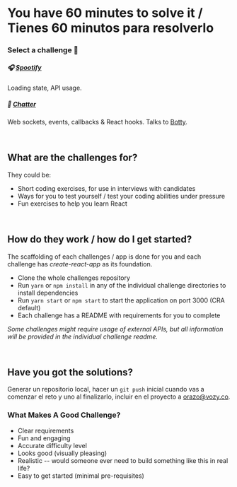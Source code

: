 # You have 60 minutes to solve it / Tienes 60 minutos para resolverlo

### Select a challenge 😬
##### 🎧 [Spootify](https://gitlab.com/orazo/react_code_challenges/-/tree/main/spootify)
Loading state, API usage.

##### 🤖 [Chatter](https://gitlab.com/orazo/react_code_challenges/-/tree/main/rocket-ship)
Web sockets, events, callbacks & React hooks. Talks to [Botty](https://github.com/alexgurr/botty).

&nbsp;
## What are the challenges for?
They could be:
- Short coding exercises, for use in interviews with candidates
- Ways for you to test yourself / test your coding abilities under pressure
- Fun exercises to help you learn React 

&nbsp;
## How do they work / how do I get started?
The scaffolding of each challenges / app is done for you and each challenge has *create-react-app* as its foundation.

- Clone the whole challenges repository
- Run `yarn` or `npm install` in any of the individual challenge directories to install dependencies
- Run `yarn start` or `npm start` to start the application on port 3000 (CRA default)
- Each challenge has a README with requirements for you to complete

*Some challenges might require usage of external APIs, but all information will be provided in the individual challenge readme.*

&nbsp;
## Have you got the solutions?
Generar un repositorio local, hacer un `git push` inicial cuando vas a comenzar el reto y uno al finalizarlo, incluir en el proyecto a [orazo@vozy.co](orazo@vozy.co).


### What Makes A Good Challenge?
- Clear requirements
- Fun and engaging
- Accurate difficulty level
- Looks good (visually pleasing)
- Realistic -- would someone ever need to build something like this in real life?
- Easy to get started (minimal pre-requisites)
